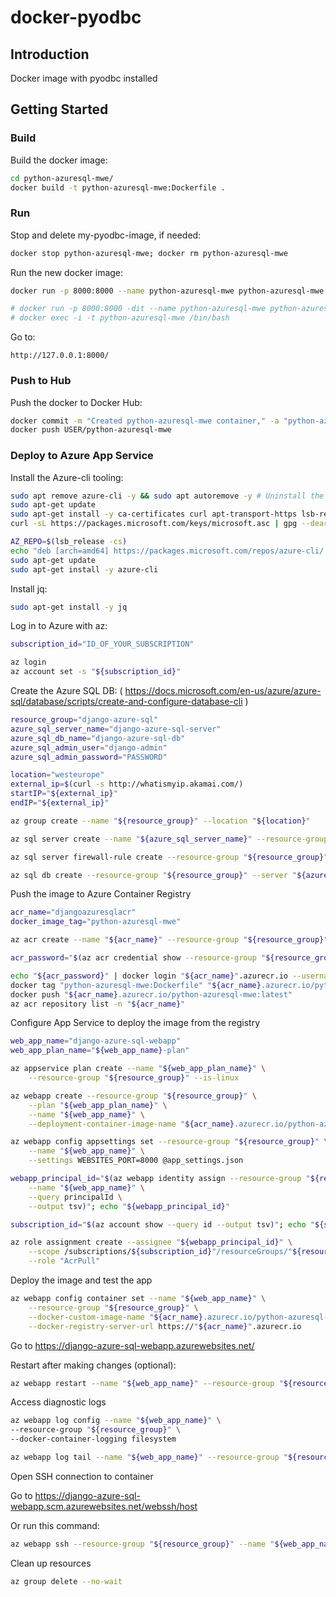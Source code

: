# docker-pyodbc

## Introduction
Docker image with pyodbc installed

## Getting Started

### Build

Build the docker image:

```bash
cd python-azuresql-mwe/
docker build -t python-azuresql-mwe:Dockerfile .
```

### Run

Stop and delete my-pyodbc-image, if needed:

```bash
docker stop python-azuresql-mwe; docker rm python-azuresql-mwe
```

Run the new docker image:

```bash
docker run -p 8000:8000 --name python-azuresql-mwe python-azuresql-mwe:Dockerfile

# docker run -p 8000:8000 -dit --name python-azuresql-mwe python-azuresql-mwe:Dockerfile
# docker exec -i -t python-azuresql-mwe /bin/bash
```

Go to:

    http://127.0.0.1:8000/


### Push to Hub

Push the docker to Docker Hub:

```bash
docker commit -m "Created python-azuresql-mwe container," -a "python-azuresql-mwe" python-azuresql-mwe USER/python-azuresql-mwe:latest
docker push USER/python-azuresql-mwe
```


### Deploy to Azure App Service

Install the Azure-cli tooling:

```bash
sudo apt remove azure-cli -y && sudo apt autoremove -y # Uninstall the version from the default repo
sudo apt-get update
sudo apt-get install -y ca-certificates curl apt-transport-https lsb-release gnupg
curl -sL https://packages.microsoft.com/keys/microsoft.asc | gpg --dearmor | sudo tee /etc/apt/trusted.gpg.d/microsoft.gpg > /dev/null

AZ_REPO=$(lsb_release -cs)
echo "deb [arch=amd64] https://packages.microsoft.com/repos/azure-cli/ $AZ_REPO main" | sudo tee /etc/apt/sources.list.d/azure-cli.list
sudo apt-get update
sudo apt-get install -y azure-cli
```


Install jq:

```bash
sudo apt-get install -y jq
```


Log in to Azure with az:

```bash
subscription_id="ID_OF_YOUR_SUBSCRIPTION"

az login
az account set -s "${subscription_id}"
```


Create the Azure SQL DB:
( https://docs.microsoft.com/en-us/azure/azure-sql/database/scripts/create-and-configure-database-cli )

```bash
resource_group="django-azure-sql"
azure_sql_server_name="django-azure-sql-server"
azure_sql_db_name="django-azure-sql-db"
azure_sql_admin_user="django-admin"
azure_sql_admin_password="PASSWORD"

location="westeurope"
external_ip=$(curl -s http://whatismyip.akamai.com/)
startIP="${external_ip}"
endIP="${external_ip}"

az group create --name "${resource_group}" --location "${location}"

az sql server create --name "${azure_sql_server_name}" --resource-group "${resource_group}" --location "${location}" --admin-user "${azure_sql_admin_user}" --admin-password "${azure_sql_admin_password}"

az sql server firewall-rule create --resource-group "${resource_group}" --server "${azure_sql_server_name}" -n AllowYourIp --start-ip-address "${startIP}" --end-ip-address "${endIP}"

az sql db create --resource-group "${resource_group}" --server "${azure_sql_server_name}" --name "${azure_sql_db_name}" --edition Basic --zone-redundant false
```

Push the image to Azure Container Registry

```bash
acr_name="djangoazuresqlacr"
docker_image_tag="python-azuresql-mwe"

az acr create --name "${acr_name}" --resource-group "${resource_group}" --sku Basic --admin-enabled true

acr_password="$(az acr credential show --resource-group "${resource_group}" --name "${acr_name}" | jq -r '.passwords | first | .value')"; echo "${acr_password}"

echo "${acr_password}" | docker login "${acr_name}".azurecr.io --username "${acr_name}" --password-stdin
docker tag "python-azuresql-mwe:Dockerfile" "${acr_name}.azurecr.io/python-azuresql-mwe:latest"
docker push "${acr_name}.azurecr.io/python-azuresql-mwe:latest"
az acr repository list -n "${acr_name}"
```


Configure App Service to deploy the image from the registry

```bash
web_app_name="django-azure-sql-webapp"
web_app_plan_name="${web_app_name}-plan"

az appservice plan create --name "${web_app_plan_name}" \
    --resource-group "${resource_group}" --is-linux

az webapp create --resource-group "${resource_group}" \
    --plan "${web_app_plan_name}" \
    --name "${web_app_name}" \
    --deployment-container-image-name "${acr_name}.azurecr.io/python-azuresql-mwe:latest"

az webapp config appsettings set --resource-group "${resource_group}" \
    --name "${web_app_name}" \
    --settings WEBSITES_PORT=8000 @app_settings.json

webapp_principal_id="$(az webapp identity assign --resource-group "${resource_group}" \
    --name "${web_app_name}" \
    --query principalId \
    --output tsv)"; echo "${webapp_principal_id}"

subscription_id="$(az account show --query id --output tsv)"; echo "${subscription_id}"

az role assignment create --assignee "${webapp_principal_id}" \
    --scope /subscriptions/${subscription_id}"/resourceGroups/"${resource_group}"/providers/Microsoft.ContainerRegistry/registries/${acr_name}" \
    --role "AcrPull"
```


Deploy the image and test the app

```bash
az webapp config container set --name "${web_app_name}" \
    --resource-group "${resource_group}" \
    --docker-custom-image-name "${acr_name}.azurecr.io/python-azuresql-mwe:latest" \
    --docker-registry-server-url https://"${acr_name}".azurecr.io
```

Go to https://django-azure-sql-webapp.azurewebsites.net/


Restart after making changes (optional):

```bash
az webapp restart --name "${web_app_name}" --resource-group "${resource_group}"
```


Access diagnostic logs

```bash
az webapp log config --name "${web_app_name}" \
--resource-group "${resource_group}" \
--docker-container-logging filesystem

az webapp log tail --name "${web_app_name}" --resource-group "${resource_group}"
```


Open SSH connection to container

Go to https://django-azure-sql-webapp.scm.azurewebsites.net/webssh/host

Or run this command:
    
```bash
az webapp ssh --resource-group "${resource_group}" --name "${web_app_name}"
```


Clean up resources

```bash
az group delete --no-wait
```
